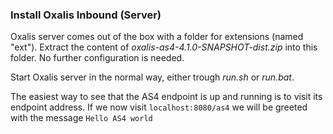### Install Oxalis Inbound (Server)

Oxalis server comes out of the box with a folder for extensions (named "ext"). Extract the content of _oxalis-as4-4.1.0-SNAPSHOT-dist.zip_ into this folder. No further configuration is needed.

Start Oxalis server in the normal way, either trough _run.sh_ or _run.bat_.

The easiest way to see that the AS4 endpoint is up and running is to visit its endpoint address.
If we now visit ``localhost:8080/as4`` we will be greeted  with the message ``Hello AS4 world``